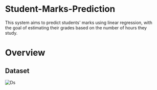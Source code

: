 # Student-Marks-Prediction
 This system aims to predict students' marks using linear regression, with the goal of estimating their grades based on the number of hours they study.
 
# Overview

## Dataset
![Ds](https://github.com/user-attachments/assets/f1f92eba-c532-4396-83b0-eb518b45556b)
